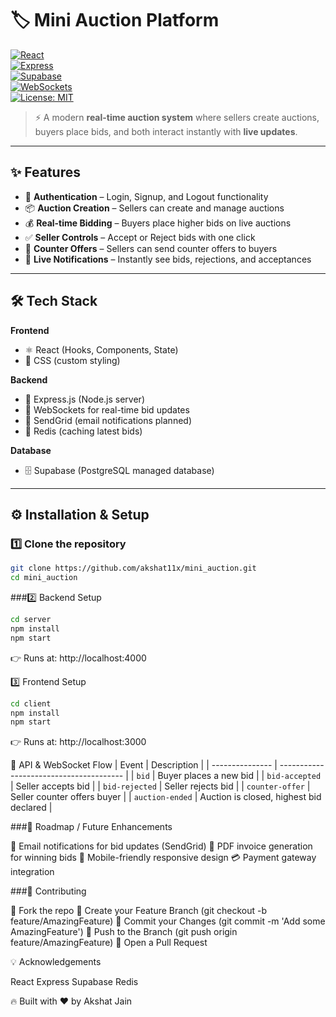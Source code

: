# 🏷️ Mini Auction Platform  

[![React](https://img.shields.io/badge/Frontend-React-blue?logo=react)](https://react.dev/)  
[![Express](https://img.shields.io/badge/Backend-Express-green?logo=express)](https://expressjs.com/)  
[![Supabase](https://img.shields.io/badge/Database-Supabase-black?logo=supabase)](https://supabase.com/)  
[![WebSockets](https://img.shields.io/badge/RealTime-WebSockets-orange?logo=websocket)](#)  
[![License: MIT](https://img.shields.io/badge/License-MIT-yellow.svg)](LICENSE)  

> ⚡ A modern **real-time auction system** where sellers create auctions, buyers place bids, and both interact instantly with **live updates**.

---

## ✨ Features  

- 🔐 **Authentication** – Login, Signup, and Logout functionality  
- 📦 **Auction Creation** – Sellers can create and manage auctions  
- 💰 **Real-time Bidding** – Buyers place higher bids on live auctions  
- ✅ **Seller Controls** – Accept or Reject bids with one click  
- 🔄 **Counter Offers** – Sellers can send counter offers to buyers  
- 🔔 **Live Notifications** – Instantly see bids, rejections, and acceptances  

---

## 🛠️ Tech Stack  

**Frontend**  
- ⚛️ React (Hooks, Components, State)  
- 🎨 CSS (custom styling)  

**Backend**  
- 🚀 Express.js (Node.js server)  
- 🔗 WebSockets for real-time bid updates  
- 📧 SendGrid (email notifications planned)  
- 🛑 Redis (caching latest bids)  

**Database**  
- 🗄️ Supabase (PostgreSQL managed database)  

---

## ⚙️ Installation & Setup  

### 1️⃣ Clone the repository  
```bash
git clone https://github.com/akshat11x/mini_auction.git
cd mini_auction
```

###2️⃣ Backend Setup
```bash
cd server
npm install
npm start
```
👉 Runs at: http://localhost:4000

3️⃣ Frontend Setup
```bash
cd client
npm install
npm start
```
👉 Runs at: http://localhost:3000

🔗 API & WebSocket Flow
| Event           | Description                             |
| --------------- | --------------------------------------- |
| `bid`           | Buyer places a new bid                  |
| `bid-accepted`  | Seller accepts bid                      |
| `bid-rejected`  | Seller rejects bid                      |
| `counter-offer` | Seller counter offers buyer             |
| `auction-ended` | Auction is closed, highest bid declared |

###🚀 Roadmap / Future Enhancements

📧 Email notifications for bid updates (SendGrid)
🧾 PDF invoice generation for winning bids
📱 Mobile-friendly responsive design
💳 Payment gateway integration

###🤝 Contributing

🍴 Fork the repo
🌱 Create your Feature Branch (git checkout -b feature/AmazingFeature)
💾 Commit your Changes (git commit -m 'Add some AmazingFeature')
🚀 Push to the Branch (git push origin feature/AmazingFeature)
🎉 Open a Pull Request

💡 Acknowledgements

React
Express
Supabase
Redis

🔥 Built with ❤️ by Akshat Jain
